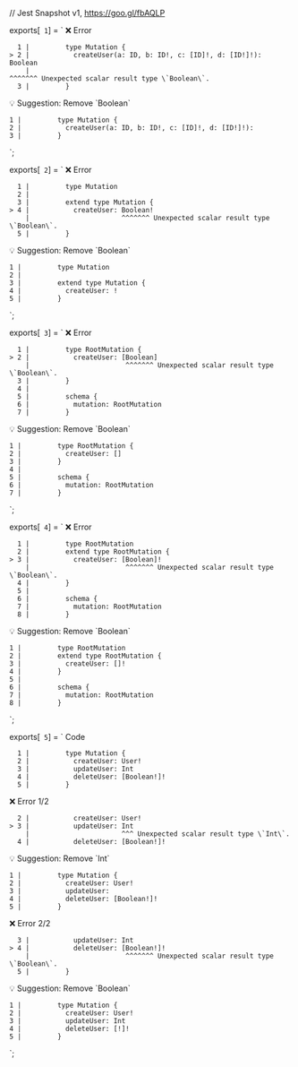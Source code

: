 // Jest Snapshot v1, https://goo.gl/fbAQLP

exports[` 1`] = `
❌ Error

      1 |         type Mutation {
    > 2 |           createUser(a: ID, b: ID!, c: [ID]!, d: [ID!]!): Boolean
        |                                                           ^^^^^^^ Unexpected scalar result type \`Boolean\`.
      3 |         }

💡 Suggestion: Remove \`Boolean\`

    1 |         type Mutation {
    2 |           createUser(a: ID, b: ID!, c: [ID]!, d: [ID!]!): 
    3 |         }
`;

exports[` 2`] = `
❌ Error

      1 |         type Mutation
      2 |
      3 |         extend type Mutation {
    > 4 |           createUser: Boolean!
        |                       ^^^^^^^ Unexpected scalar result type \`Boolean\`.
      5 |         }

💡 Suggestion: Remove \`Boolean\`

    1 |         type Mutation
    2 |
    3 |         extend type Mutation {
    4 |           createUser: !
    5 |         }
`;

exports[` 3`] = `
❌ Error

      1 |         type RootMutation {
    > 2 |           createUser: [Boolean]
        |                        ^^^^^^^ Unexpected scalar result type \`Boolean\`.
      3 |         }
      4 |
      5 |         schema {
      6 |           mutation: RootMutation
      7 |         }

💡 Suggestion: Remove \`Boolean\`

    1 |         type RootMutation {
    2 |           createUser: []
    3 |         }
    4 |
    5 |         schema {
    6 |           mutation: RootMutation
    7 |         }
`;

exports[` 4`] = `
❌ Error

      1 |         type RootMutation
      2 |         extend type RootMutation {
    > 3 |           createUser: [Boolean]!
        |                        ^^^^^^^ Unexpected scalar result type \`Boolean\`.
      4 |         }
      5 |
      6 |         schema {
      7 |           mutation: RootMutation
      8 |         }

💡 Suggestion: Remove \`Boolean\`

    1 |         type RootMutation
    2 |         extend type RootMutation {
    3 |           createUser: []!
    4 |         }
    5 |
    6 |         schema {
    7 |           mutation: RootMutation
    8 |         }
`;

exports[` 5`] = `
Code

      1 |         type Mutation {
      2 |           createUser: User!
      3 |           updateUser: Int
      4 |           deleteUser: [Boolean!]!
      5 |         }

❌ Error 1/2

      2 |           createUser: User!
    > 3 |           updateUser: Int
        |                       ^^^ Unexpected scalar result type \`Int\`.
      4 |           deleteUser: [Boolean!]!

💡 Suggestion: Remove \`Int\`

    1 |         type Mutation {
    2 |           createUser: User!
    3 |           updateUser: 
    4 |           deleteUser: [Boolean!]!
    5 |         }

❌ Error 2/2

      3 |           updateUser: Int
    > 4 |           deleteUser: [Boolean!]!
        |                        ^^^^^^^ Unexpected scalar result type \`Boolean\`.
      5 |         }

💡 Suggestion: Remove \`Boolean\`

    1 |         type Mutation {
    2 |           createUser: User!
    3 |           updateUser: Int
    4 |           deleteUser: [!]!
    5 |         }
`;
